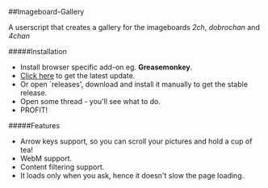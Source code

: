##Imageboard-Gallery

A userscript that creates a gallery for the imageboards _2ch_, _dobrochan_ and _4chan_

#####Installation
- Install browser specific add-on eg. **Greasemonkey**.
- [Click here](https://github.com/tagener-noisu/Imageboard-Gallery/raw/master/Imageboard-Gallery.user.js) to get the latest update.
- Or open `releases', download and install it manually to get the stable release.
- Open some thread - you'll see what to do.
- PROFIT!

#####Features
- Arrow keys support, so you can scroll your pictures and hold a cup of tea!
- WebM support.
- Content filtering support.
- It loads only when you ask, hence it doesn't slow the page loading.

